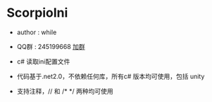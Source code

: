 # ScorpioIni
* author : while
* QQ群 : 245199668 [加群](http://shang.qq.com/wpa/qunwpa?idkey=8ef904955c52f7b3764403ab81602b9c08b856f040d284f7e2c1d05ed3428de8)

* c# 读取ini配置文件
* 代码基于.net2.0，不依赖任何库，所有c# 版本均可使用，包括 unity
* 支持注释，// 和 /* */ 两种均可使用